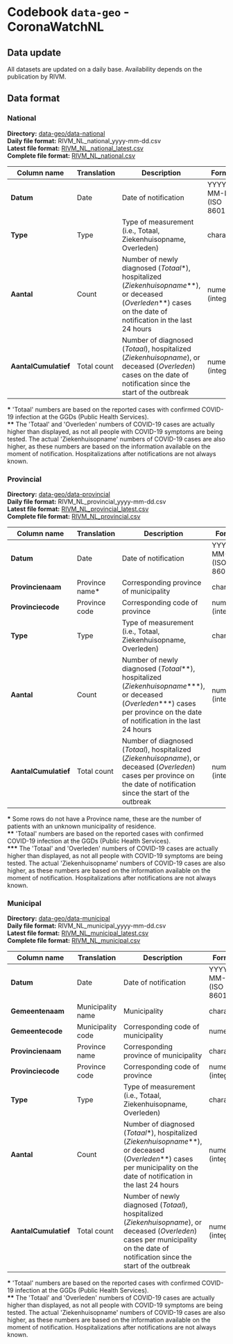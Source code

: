 # Codebook `data-geo` - CoronaWatchNL

## Data update

All datasets are updated on a daily base. Availability depends on the publication by RIVM.

## Data format

### National

**Directory:** [data-geo/data-national](data-national) <br>
**Daily file format:** RIVM_NL_national_yyyy-mm-dd.csv<br>
**Latest file format:** [RIVM_NL_national_latest.csv](data-national/RIVM_NL_national_latest.csv)<br>
**Complete file format:** [RIVM_NL_national.csv](data-national/RIVM_NL_national.csv)

| Column name | Translation | Description | Format | Example |
|---|---|---|---|---|
| **Datum** | Date | Date of notification | YYYY-MM-DD (ISO 8601) | 2020-04-23 |
| **Type** | Type | Type of measurement (i.e., Totaal, Ziekenhuisopname, Overleden) | character | Totaal |
| **Aantal** | Count | Number of newly diagnosed (*Totaal*\*), hospitalized (*Ziekenhuisopname*\*\*), or deceased (*Overleden*\*\*) cases on the date of notification in the last 24 hours | numeric (integer) | 887 |
| **AantalCumulatief** | Total count | Number of diagnosed (*Totaal*), hospitalized (*Ziekenhuisopname*), or deceased (*Overleden*) cases on the date of notification since the start of the outbreak | numeric (integer) | 35729 |

**\*** 'Totaal' numbers are based on the reported cases with confirmed COVID-19 infection at the GGDs (Public Health Services). <br/>
**\*\*** The 'Totaal' and 'Overleden' numbers of COVID-19 cases are actually higher than displayed, as not all people with COVID-19 symptoms are being tested. The actual 'Ziekenhuisopname' numbers of COVID-19 cases are also higher, as these numbers are based on the information available on the moment of notification. Hospitalizations after notifications are not always known. <br/>


### Provincial

**Directory:** [data-geo/data-provincial](data-provincial) <br>
**Daily file format:** RIVM_NL_provincial_yyyy-mm-dd.csv<br>
**Latest file format:** [RIVM_NL_provincial_latest.csv](data-provincial/RIVM_NL_provincial_latest.csv)<br>
**Complete file format:** [RIVM_NL_provincial.csv](data-provincial/RIVM_NL_provincial.csv)


| Column name | Translation | Description | Format | Example |
|---|---|---|---|---|
| **Datum** | Date | Date of notification | YYYY-MM-DD (ISO 8601) | 2020-04-23 |
| **Provincienaam** | Province name\* | Corresponding province of municipality | character | Noord-Brabant |
| **Provinciecode** | Province code | Corresponding code of province | numeric (integer) | 30 |
| **Type** | Type | Type of measurement (i.e., Totaal, Ziekenhuisopname, Overleden) | character | Totaal |
| **Aantal** | Count | Number of newly diagnosed (*Totaal*\*\*), hospitalized (*Ziekenhuisopname*\*\*\*), or deceased (*Overleden*\*\*\*) cases per province on the date of notification in the last 24 hours | numeric (integer) | 124 |
| **AantalCumulatief** | Total count | Number of diagnosed (*Totaal*), hospitalized (*Ziekenhuisopname*), or deceased (*Overleden*) cases per province on the date of notification since the start of the outbreak | numeric (integer) | 7277 |

**\*** Some rows do not have a Province name, these are the number of patients with an unknown municipality of residence. <br/>
**\*\*** 'Totaal' numbers are based on the reported cases with confirmed COVID-19 infection at the GGDs (Public Health Services). <br/>
**\*\*\*** The 'Totaal' and 'Overleden' numbers of COVID-19 cases are actually higher than displayed, as not all people with COVID-19 symptoms are being tested. The actual 'Ziekenhuisopname' numbers of COVID-19 cases are also higher, as these numbers are based on the information available on the moment of notification. Hospitalizations after notifications are not always known. <br/>



### Municipal

**Directory:** [data-geo/data-municipal](data-municipal) <br>
**Daily file format:** RIVM_NL_municipal_yyyy-mm-dd.csv<br>
**Latest file format:** [RIVM_NL_municipal_latest.csv](data-municipal/RIVM_NL_municipal_latest.csv)<br>
**Complete file format:** [RIVM_NL_municipal.csv](data-municipal/RIVM_NL_municipal.csv)


| Column name | Translation | Description | Format | Example |
|---|---|---|---|---|
| **Datum** | Date | Date of notification | YYYY-MM-DD (ISO 8601) | 2020-04-23 |
| **Gemeentenaam** | Municipality name | Municipality | character | Oosterhout |
| **Gemeentecode** | Municipality code | Corresponding code of municipality | numeric | 826 |
| **Provincienaam** | Province name | Corresponding province of municipality | character | Noord-Brabant |
| **Provinciecode** | Province code | Corresponding code of province | numeric (integer) | 30 |
| **Type** | Type | Type of measurement (i.e., Totaal, Ziekenhuisopname, Overleden) | character | Totaal |
| **Aantal** | Count | Number of diagnosed (*Totaal*\*), hospitalized (*Ziekenhuisopname*\*\*), or deceased (*Overleden*\*\*) cases per municipality on the date of notification in the last 24 hours | numeric (integer) | 1 |
| **AantalCumulatief** | Total count | Number of newly diagnosed (*Totaal*), hospitalized (*Ziekenhuisopname*), or deceased (*Overleden*) cases per municipality on the date of notification since the start of the outbreak | numeric (integer) | 86 |

**\*** 'Totaal' numbers are based on the reported cases with confirmed COVID-19 infection at the GGDs (Public Health Services). <br/>
**\*\*** The 'Totaal' and 'Overleden' numbers of COVID-19 cases are actually higher than displayed, as not all people with COVID-19 symptoms are being tested. The actual 'Ziekenhuisopname' numbers of COVID-19 cases are also higher, as these numbers are based on the information available on the moment of notification. Hospitalizations after notifications are not always known. <br/>


